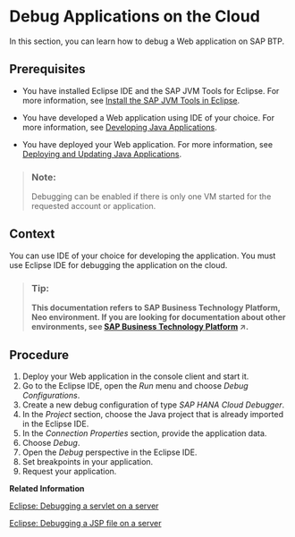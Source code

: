 <!-- loio10b63fe6c3bb41bdb7986c3cebfd140e -->

# Debug Applications on the Cloud

In this section, you can learn how to debug a Web application on SAP BTP.



## Prerequisites

-   You have installed Eclipse IDE and the SAP JVM Tools for Eclipse. For more information, see [Install the SAP JVM Tools in Eclipse](install-the-sap-jvm-tools-in-eclipse-4e97452.md).

-   You have developed a Web application using IDE of your choice. For more information, see [Developing Java Applications](developing-java-applications-ac36e1f.md).
-   You have deployed your Web application. For more information, see [Deploying and Updating Java Applications](deploying-and-updating-java-applications-e5dfbc6.md).

> ### Note:  
> Debugging can be enabled if there is only one VM started for the requested account or application.



## Context

You can use IDE of your choice for developing the application. You must use Eclipse IDE for debugging the application on the cloud.

> ### Tip:  
> **This documentation refers to SAP Business Technology Platform, Neo environment. If you are looking for documentation about other environments, see [SAP Business Technology Platform](https://help.sap.com/viewer/65de2977205c403bbc107264b8eccf4b/Cloud/en-US/6a2c1ab5a31b4ed9a2ce17a5329e1dd8.html "SAP Business Technology Platform (SAP BTP) is an integrated offering comprised of four technology portfolios: database and data management, application development and integration, analytics, and intelligent technologies. The platform offers users the ability to turn data into business value, compose end-to-end business processes, and build and extend SAP applications quickly.") :arrow_upper_right:.**

 <a name="concept_pmx_g25_rn"/>

<!-- concept\_pmx\_g25\_rn -->

## Procedure



1.  Deploy your Web application in the console client and start it.
2.  Go to the Eclipse IDE, open the *Run* menu and choose *Debug Configurations*.
3.  Create a new debug configuration of type *SAP HANA Cloud Debugger*.
4.  In the *Project* section, choose the Java project that is already imported in the Eclipse IDE.
5.  In the *Connection Properties* section, provide the application data.
6.  Choose *Debug*.
7.  Open the *Debug* perspective in the Eclipse IDE.
8.  Set breakpoints in your application.
9.  Request your application.

**Related Information**  


[Eclipse: Debugging a servlet on a server](http://help.eclipse.org/luna/topic/org.eclipse.wst.server.ui.doc.user/topics/tservlet.html)

[Eclipse: Debugging a JSP file on a server](http://help.eclipse.org/luna/topic/org.eclipse.wst.server.ui.doc.user/topics/tdbgjsp.html)

